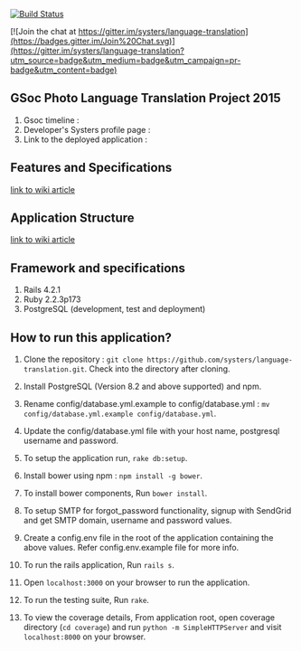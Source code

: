 [![Build Status](https://travis-ci.org/systers/language-translation.svg?branch=develop)](https://travis-ci.org/systers/language-translation)

[![Join the chat at https://gitter.im/systers/language-translation](https://badges.gitter.im/Join%20Chat.svg)](https://gitter.im/systers/language-translation?utm_source=badge&utm_medium=badge&utm_campaign=pr-badge&utm_content=badge)

## GSoc Photo Language Translation Project 2015
1. Gsoc timeline : 
2. Developer's Systers profile page : 
3. Link to the deployed application : 

## Features and Specifications
[link to wiki article](https://github.com/systers/language-translation/wiki/Features-and-Specifications)

## Application Structure
[link to wiki article](https://github.com/systers/language-translation/wiki/Application-Structure)

## Framework and specifications

1. Rails 4.2.1
2. Ruby 2.2.3p173
3. PostgreSQL (development, test and deployment)

## How to run this application?

1. Clone the repository : `git clone https://github.com/systers/language-translation.git`. Check into the directory after cloning.

2. Install PostgreSQL (Version 8.2 and above supported) and npm.

3. Rename config/database.yml.example to config/database.yml : 
`mv config/database.yml.example config/database.yml`.

4. Update the config/database.yml file with your host name, postgresql username and password.

5. To setup the application run, `rake db:setup`.

6. Install bower using npm : `npm install -g bower`.

7. To install bower components, Run `bower install`.

8. To setup SMTP for forgot_password functionality, signup with SendGrid and get SMTP domain, username and password values.

9. Create a config.env file in the root of the application containing the above values. Refer config.env.example file for more info.

10. To run the rails application, Run `rails s`.

11. Open `localhost:3000` on your browser to run the application.

12. To run the testing suite, Run `rake`.

13. To view the coverage details, From application root, open coverage directory (`cd coverage`) and run `python -m SimpleHTTPServer` and visit `localhost:8000` on your browser.